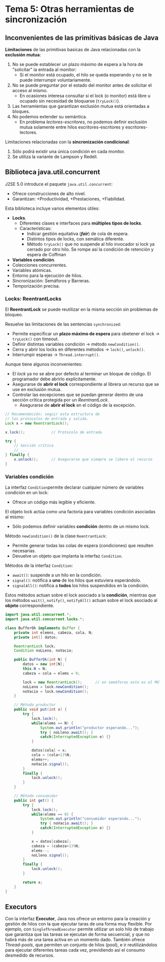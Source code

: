 # Tema 5: Otras herramientas de sincronización

## Inconvenientes de las primitivas básicas de Java

**Limitaciones** de las primitivas basicas de Java relacionadas con la **exclusión mutua**:

1. No se puede establecer un plazo máximo de espera a la hora de "solicitar" la entrada al monitor: 
   * Si el monitor está ocupado, el hilo se queda esperando y no se le puede interrumpir voluntariamente.
2. No se puede preguntar por el estado del monitor antes de solicitar el acceso al mismo.
   * En ocasiones interesa consultar si el lock (o monitor) está libre u ocupado sin necesidad de bloquarse (`tryLock()`).
3. Las herramientas que garantizan exclusión mutua está orientadas a bloques.
4. No podemos extender su semántica.
   * En problema *lectores-escritores*, no podemos definir exclusión mutua solamente entre hilos escritores-escritores y escritores-lectores.

Limitaciones relacionadas con la **sincronización condicional**:

1. Sólo podrá existir una única condición en cada monitor.
2. Se utiliza la variante de Lampson y Redell.

## Biblioteca java.util.concurrent

J2SE 5.0 introduce el paquete `java.util.concurrent`:

* Ofrece construcciones de alto nivel.
* Garantizan: +Productividad, +Prestaciones, +Fiabilidad.

Esta biblioteca incluye varios elementos útiles:

* **Locks**.
  * Diferentes clases e interfaces para **múltiples tipos de locks**.
  * Características:
    * Indicar gestión equitativa (***fair***) de cola de espera.
    * Distintos tipos de locks, con semática diferente.
    * Método `tryLock()`  que no suspende al hilo invocador si lock ya cerrado por otro hilo. Se rompe así la condición de retención y espera de Coffman
* **Variables condición**.
* Colecciones concurrentes.
* Variables atómicas.
* Entorno para la ejecución de hilos.
* Sincronización: Semáforos y Barreras.
* Temporización precisa.

### Locks: ReentrantLocks

El **ReentrantLock** se puede reutilizar en la misma sección sin problemas de bloqueo.

Resuelve las limitaciones de las sentencias `synchronized`:

* Permite especificar un **plazo máximo de espera** para obetener el lock $\rightarrow$ `tryLock()` con timeout.
* Definir distintas variables condición $\rightarrow$ método `newCondition()`.
* Cerra y abrir los locks en diferentes métodos $\rightarrow$ `lock()`, `unlock()`.
* Interrumpir esperas $\rightarrow$ `Thread.interrupt()`.

Aunque tiene algunos inconvenientes:

* El *lock* ya no se abre por defecto al terminar un bloque de código. El programador debe abrirlo explícitamente.
* Asegurarse de **abrir el lock** correspondiente al librera un recurso que se use en exclusión mutua.
* Controlar las excepciones que se puedan generar dentro de una sección crítica protegida por un *ReentrantLock*.
  * Asegurarse de **abrir el lock** en el código de la excepción.

```java
// Recomendación: seguir esta estructura de
// los protocolos de entrada y salida.
Lock x = new ReentrantLock();

x.lock();            // Protocolo de entrada

try {
    // Sección crítica
    // ...
} finally {
    x.unlock();      // Asegurarse que siempre se libere el recurso
}
```

### Variables condición

La interfaz `Condition`permite declarar cualquier número de variables condición en un lock:

* Ofrece un código más legible y eficiente.

El objeto lock actúa como una factoría para variables condición asociadas al mismo:

* Sólo podemos definir variables **condición** dentro de un mismo lock.

Método `newCondition()` de la clase `ReentrantLock`:

* Permite generar todas las colas de espera (condiciones) que resulten necesarias.
* Devuelve un objeto que implanta la interfaz `Condition`.

Métodos de la interfaz `Condition`:

* `await()`: suspende a un hilo en la condición.
* `signal()`: notifica a **uno** de los hilos que estuviera esperándolo.
* `signalAll()`: notifica a **todos** los hilos suspendidos en la condición.

Estos métodos actuan sobre el lock asociado a la **condición**,  mientras que los métodos `wait()`, `notify()`, `notifyAll()` actuan sobre el lock asociado al **objeto** correspondiente.

```java
import java.util.concurrent.*;
import java.util.concurrent.locks.*;

class BufferOk implements Buffer {
    private int elemns, cabeza, cola, N;
    private int[] datos;

    ReentrantLock lock;
    Condition noLLeno, noVacio;

    public BufferOk(int N) {
        datos = new int[N];
        this.N = N;
        cabeza = cola = elems = 0;

        lock = new ReentrantLock();      // en semáforos esto es el MUTEX
        noLLeno = lock.newCondition();
        noVacio = lock.newCondition();
    }

    // Método productor
    public void put(int x) {
        try {
            lock.lock();
            while(elems == N) {
                System.out.println("productor esperando...");
                try { noLleno.await(); }
                catch(InterruptedException e) {}
            }

            datos[cola] = x;
            cola = (cola+1)%N;
            elems++;
            noVacio.signal();
        }
        finally {
            lock.unlock();
        }
    }

    // Método consumidor
    public int get() {
        try {
            lock.lock();
            while(elems == 0) {
                System.out.println("consumidor esperando...");
                try { noVacio.await(); }
                catch(InterruptedException e) {}
            }

            x = datos[cabeza];
            cabeza = (cabeza+1)%N;
            elems--;
            noLleno.signal();
        }
        finally {
            lock.unlock();
        }

        return x;
    }
}
```

## Executors

Con la interfaz **Executor**, Java nos ofrece un entorno para la creación y gestión de hilos con la que ejecutar taras de una forma muy flexible. Por ejemplo, con `SingleThreadExecutor` permite utilizar un solo hilo de trabajo que garantiza que las tareas se ejecutan de forma secuencial, y que no habrá más de una tarea activa en un momento dado. También ofrece *Thread-pools*, que permiten un conjunto de hilos (pool), e ir reutilizándolos para ejecutar diferentes tareas cada vez, previdiendo así el consumo desmedido de recursos.
